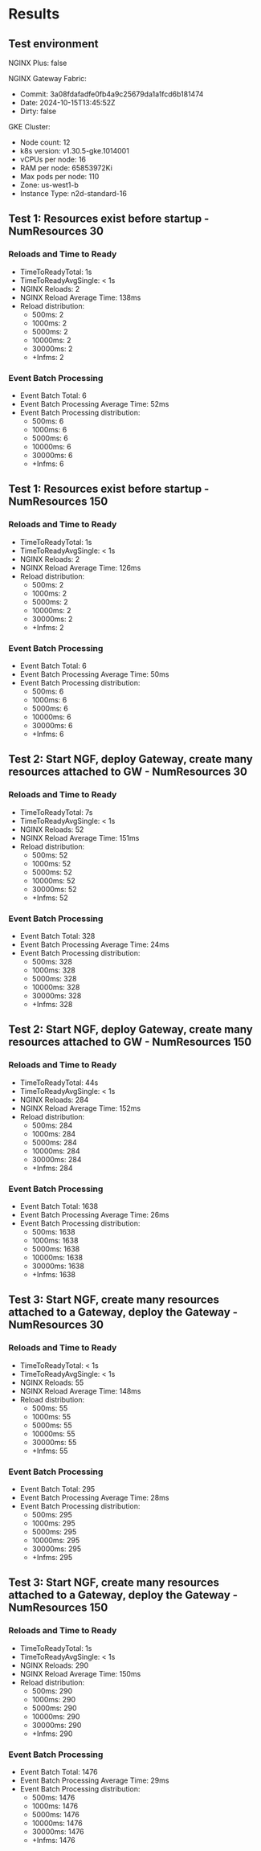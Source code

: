 # Results

## Test environment

NGINX Plus: false

NGINX Gateway Fabric:

- Commit: 3a08fdafadfe0fb4a9c25679da1a1fcd6b181474
- Date: 2024-10-15T13:45:52Z
- Dirty: false

GKE Cluster:

- Node count: 12
- k8s version: v1.30.5-gke.1014001
- vCPUs per node: 16
- RAM per node: 65853972Ki
- Max pods per node: 110
- Zone: us-west1-b
- Instance Type: n2d-standard-16

## Test 1: Resources exist before startup - NumResources 30

### Reloads and Time to Ready

- TimeToReadyTotal: 1s
- TimeToReadyAvgSingle: < 1s
- NGINX Reloads: 2
- NGINX Reload Average Time: 138ms
- Reload distribution:
	- 500ms: 2
	- 1000ms: 2
	- 5000ms: 2
	- 10000ms: 2
	- 30000ms: 2
	- +Infms: 2

### Event Batch Processing

- Event Batch Total: 6
- Event Batch Processing Average Time: 52ms
- Event Batch Processing distribution:
	- 500ms: 6
	- 1000ms: 6
	- 5000ms: 6
	- 10000ms: 6
	- 30000ms: 6
	- +Infms: 6

## Test 1: Resources exist before startup - NumResources 150

### Reloads and Time to Ready

- TimeToReadyTotal: 1s
- TimeToReadyAvgSingle: < 1s
- NGINX Reloads: 2
- NGINX Reload Average Time: 126ms
- Reload distribution:
	- 500ms: 2
	- 1000ms: 2
	- 5000ms: 2
	- 10000ms: 2
	- 30000ms: 2
	- +Infms: 2

### Event Batch Processing

- Event Batch Total: 6
- Event Batch Processing Average Time: 50ms
- Event Batch Processing distribution:
	- 500ms: 6
	- 1000ms: 6
	- 5000ms: 6
	- 10000ms: 6
	- 30000ms: 6
	- +Infms: 6

## Test 2: Start NGF, deploy Gateway, create many resources attached to GW - NumResources 30

### Reloads and Time to Ready

- TimeToReadyTotal: 7s
- TimeToReadyAvgSingle: < 1s
- NGINX Reloads: 52
- NGINX Reload Average Time: 151ms
- Reload distribution:
	- 500ms: 52
	- 1000ms: 52
	- 5000ms: 52
	- 10000ms: 52
	- 30000ms: 52
	- +Infms: 52

### Event Batch Processing

- Event Batch Total: 328
- Event Batch Processing Average Time: 24ms
- Event Batch Processing distribution:
	- 500ms: 328
	- 1000ms: 328
	- 5000ms: 328
	- 10000ms: 328
	- 30000ms: 328
	- +Infms: 328

## Test 2: Start NGF, deploy Gateway, create many resources attached to GW - NumResources 150

### Reloads and Time to Ready

- TimeToReadyTotal: 44s
- TimeToReadyAvgSingle: < 1s
- NGINX Reloads: 284
- NGINX Reload Average Time: 152ms
- Reload distribution:
	- 500ms: 284
	- 1000ms: 284
	- 5000ms: 284
	- 10000ms: 284
	- 30000ms: 284
	- +Infms: 284

### Event Batch Processing

- Event Batch Total: 1638
- Event Batch Processing Average Time: 26ms
- Event Batch Processing distribution:
	- 500ms: 1638
	- 1000ms: 1638
	- 5000ms: 1638
	- 10000ms: 1638
	- 30000ms: 1638
	- +Infms: 1638

## Test 3: Start NGF, create many resources attached to a Gateway, deploy the Gateway - NumResources 30

### Reloads and Time to Ready

- TimeToReadyTotal: < 1s
- TimeToReadyAvgSingle: < 1s
- NGINX Reloads: 55
- NGINX Reload Average Time: 148ms
- Reload distribution:
	- 500ms: 55
	- 1000ms: 55
	- 5000ms: 55
	- 10000ms: 55
	- 30000ms: 55
	- +Infms: 55

### Event Batch Processing

- Event Batch Total: 295
- Event Batch Processing Average Time: 28ms
- Event Batch Processing distribution:
	- 500ms: 295
	- 1000ms: 295
	- 5000ms: 295
	- 10000ms: 295
	- 30000ms: 295
	- +Infms: 295

## Test 3: Start NGF, create many resources attached to a Gateway, deploy the Gateway - NumResources 150

### Reloads and Time to Ready

- TimeToReadyTotal: 1s
- TimeToReadyAvgSingle: < 1s
- NGINX Reloads: 290
- NGINX Reload Average Time: 150ms
- Reload distribution:
	- 500ms: 290
	- 1000ms: 290
	- 5000ms: 290
	- 10000ms: 290
	- 30000ms: 290
	- +Infms: 290

### Event Batch Processing

- Event Batch Total: 1476
- Event Batch Processing Average Time: 29ms
- Event Batch Processing distribution:
	- 500ms: 1476
	- 1000ms: 1476
	- 5000ms: 1476
	- 10000ms: 1476
	- 30000ms: 1476
	- +Infms: 1476
